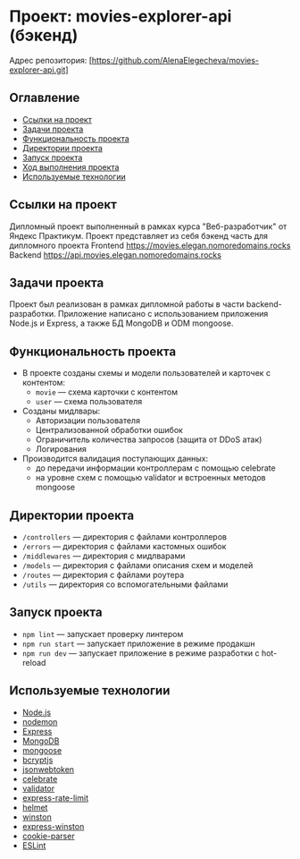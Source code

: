 # Проект: movies-explorer-api (бэкенд)

Адрес репозитория: [https://github.com/AlenaElegecheva/movies-explorer-api.git]

## Оглавление

- [Ссылки на проект](#ссылки-проекта)
- [Задачи проекта](#задачи-проекта)
- [Функциональность проекта](#функциональность-проекта)
- [Директории проекта](#директории-проекта)
- [Запуск проекта](#запуск-проекта)
- [Ход выполнения проекта](#ход-выполнения-проекта)
- [Используемые технологии](#используемые-технологии)

## Ссылки на проект

Дипломный проект выполненный в рамках курса "Веб-разработчик" от Яндекс Практикум.
Проект представляет из себя бэкенд часть для дипломного проекта
Frontend https://movies.elegan.nomoredomains.rocks
Backend https://api.movies.elegan.nomoredomains.rocks


## Задачи проекта

Проект был реализован в рамках дипломной работы в части backend-разработки. Приложение написано с использованием приложения Node.js и Express, а также БД MongoDB и ODM mongoose.

## Функциональность проекта

- В проекте созданы схемы и модели пользователей и карточек с контентом:
  - `movie` — схема карточки с контентом
  - `user` — схема пользователя
- Созданы мидлвары:
  - Авторизации пользователя
  - Централизованной обработки ошибок
  - Ограничитель количества запросов (защита от DDoS атак)
  - Логирования
- Производится валидация поступающих данных:
  - до передачи информации контроллерам с помощью celebrate
  - на уровне схем с помощью validator и встроенных методов mongoose

## Директории проекта

- `/controllers` — директория с файлами контроллеров
- `/errors` — директория с файлами кастомных ошибок
- `/middlewares` — директория с мидлварами
- `/models` — директория с файлами описания схем и моделей
- `/routes` — директория с файлами роутера
- `/utils` — директория со вспомогательными файлами

## Запуск проекта

- `npm lint` — запускает проверку линтером
- `npm run start` — запускает приложение в режиме продакшн
- `npm run dev` — запускает приложение в режиме разработки с hot-reload

## Используемые технологии

- [Node.js](https://nodejs.org/ru)
- [nodemon](https://nodemon.io/)
- [Express](https://expressjs.com/)
- [MongoDB](https://www.mongodb.com/)
- [mongoose](https://mongoosejs.com/)
- [bcryptjs](https://www.npmjs.com/package/bcryptjs)
- [jsonwebtoken](https://www.npmjs.com/package/jsonwebtoken)
- [celebrate](https://www.npmjs.com/package/celebrate)
- [validator](https://www.npmjs.com/package/validator)
- [express-rate-limit](https://www.npmjs.com/package/express-rate-limit)
- [helmet](https://helmetjs.github.io/)
- [winston](https://www.npmjs.com/package/winston)
- [express-winston](https://www.npmjs.com/package/express-winston)
- [cookie-parser](https://www.npmjs.com/package/cookie-parser)
- [ESLint](https://eslint.org/)
